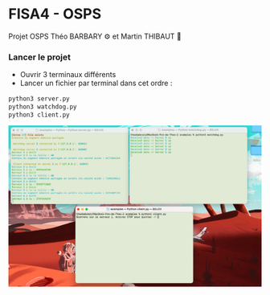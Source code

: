 # FISA4 - OSPS


Projet OSPS Théo BARBARY ⚙️ et Martin THIBAUT 🦋

### Lancer le projet 

- Ouvrir 3 terminaux différents
- Lancer un fichier par terminal dans cet ordre :

```
python3 server.py
python3 watchdog.py
python3 client.py
```

![img.png](img.png)
